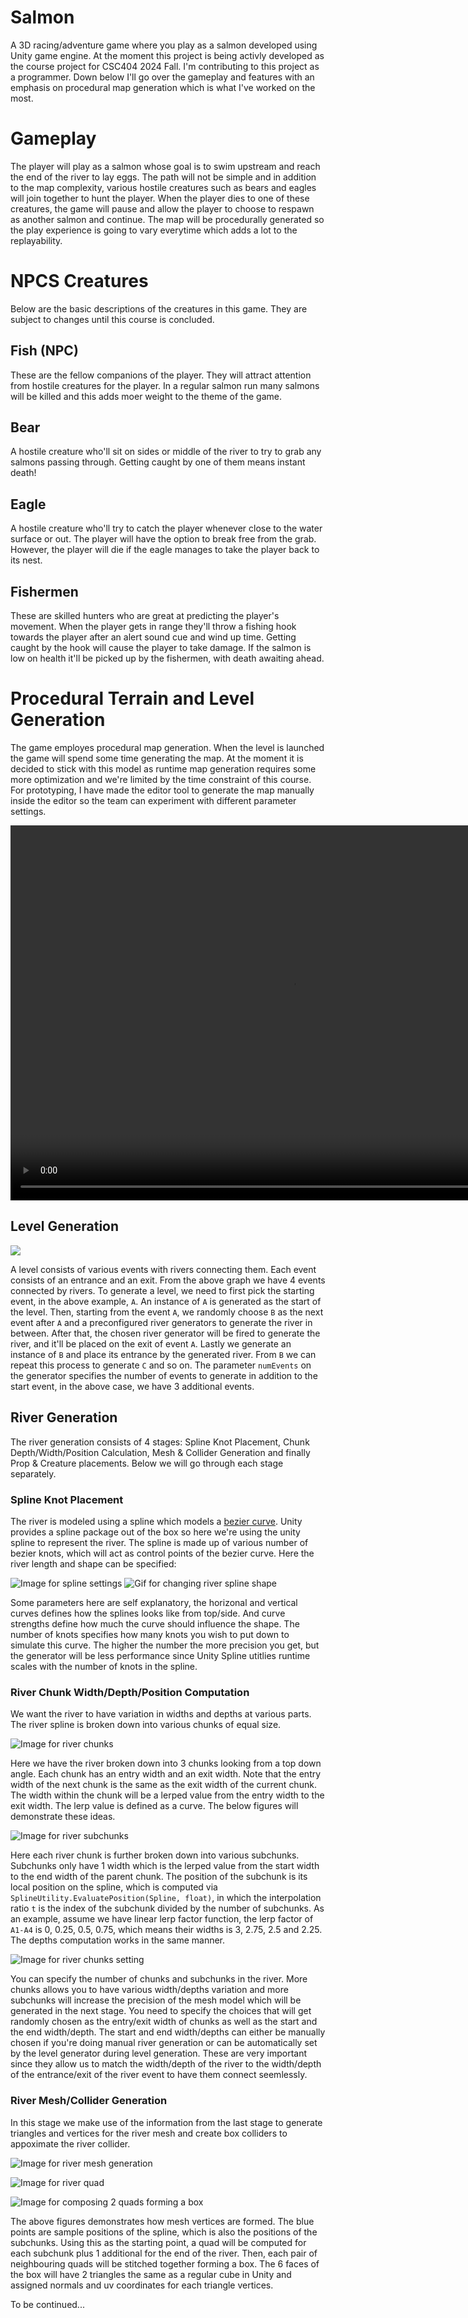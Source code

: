 # Salmon
A 3D racing/adventure game where you play as a salmon developed using Unity game engine. At the moment this project is being activly developed as the course project for CSC404 2024 Fall. I'm contributing to this project as a programmer. Down below I'll go over the gameplay and features with an emphasis on procedural map generation which is what I've worked on the most.

# Gameplay
The player will play as a salmon whose goal is to swim upstream and reach the end of the river to lay eggs. The path will not be simple and in addition to the map complexity, various hostile creatures such as bears and eagles will join together to hunt the player. When the player dies to one of these creatures, the game will pause and allow the player to choose to respawn as another salmon and continue. The map will be procedurally generated so the play experience is going to vary everytime which adds a lot to the replayability.

# NPCS Creatures

Below are the basic descriptions of the creatures in this game. They are subject to changes until this course is concluded.

## Fish (NPC)
These are the fellow companions of the player. They will attract attention from hostile creatures for the player. In a regular salmon run many salmons will be killed and this adds moer weight to the theme of the game.

## Bear
A hostile creature who'll sit on sides or middle of the river to try to grab any salmons passing through. Getting caught by one of them means instant death!

## Eagle
A hostile creature who'll try to catch the player whenever close to the water surface or out. The player will have the option to break free from the grab. However, the player will die if the eagle manages to take the player back to its nest.

## Fishermen
These are skilled hunters who are great at predicting the player's movement. When the player gets in range they'll throw a fishing hook towards the player after an alert sound cue and wind up time. Getting caught by the hook will cause the player to take damage. If the salmon is low on health it'll be picked up by the fishermen, with death awaiting ahead.

# Procedural Terrain and Level Generation
The game employes procedural map generation. When the level is launched the game will spend some time generating the map. At the moment it is decided to stick with this model as runtime map generation requires some more optimization and we're limited by the time constraint of this course. For prototyping, I have made the editor tool to generate the map manually inside the editor so the team can experiment with different parameter settings.

<video width="900" height="600" controls>
  <source src="../mp4s/salmon_map_generation.mp4" type="video/mp4">
</video>

## Level Generation

![](./images/salmon_level_gen.png)

A level consists of various events with rivers connecting them. Each event consists of an entrance and an exit. From the above graph we have 4 events connected by rivers. To generate a level, we need to first pick the starting event, in the above example, `A`. An instance of `A` is generated as the start of the level.  Then, starting from the event `A`, we randomly choose `B` as the next event after `A` and a preconfigured river generators to generate the river in between. After that, the chosen river generator will be fired to generate the river, and it'll be placed on the exit of event `A`. Lastly we generate an instance of `B` and place its entrance by the generated river. From `B` we can repeat this process to generate `C` and so on. The parameter `numEvents` on the generator specifies the number of events to generate in addition to the start event, in the above case, we have 3 additional events.

## River Generation
The river generation consists of 4 stages: Spline Knot Placement, Chunk Depth/Width/Position Calculation, Mesh & Collider Generation and finally Prop & Creature placements. Below we will go through each stage separately.

### Spline Knot Placement
The river is modeled using a spline which models a [bezier curve](https://en.wikipedia.org/wiki/B%C3%A9zier_curve). Unity provides a spline package out of the box so here we're using the unity spline to represent the river. The spline is made up of various number of bezier knots, which will act as control points of the bezier curve. Here the river length and shape can be specified:

![Image for spline settings](./images/salmon_spline_setting.png)
![Gif for changing river spline shape](./gifs/salmon_spline_shape.gif)

Some parameters here are self explanatory, the horizonal and vertical curves defines how the splines looks like from top/side. And curve strengths define how much the curve should influence the shape. The number of knots specifies how many knots you wish to put down to simulate this curve. The higher the number the more precision you get, but the generator will be less performance since Unity Spline utitlies runtime scales with the number of knots in the spline.

### River Chunk Width/Depth/Position Computation
We want the river to have variation in widths and depths at various parts. The river spline is broken down into various chunks of equal size.

![Image for river chunks](./images/salmon_river_chunk.png)

Here we have the river broken down into 3 chunks looking from a top down angle. Each chunk has an entry width and an exit width. Note that the entry width of the next chunk is the same as the exit width of the current chunk. The width within the chunk will be a lerped value from the entry width to the exit width. The lerp value is defined as a curve. The below figures will demonstrate these ideas.

![Image for river subchunks](./images/salmon_river_subchunks.png)

Here each river chunk is further broken down into various subchunks. Subchunks only have 1 width which is the lerped value from the start width to the end width of the parent chunk. The position of the subchunk is its local position on the spline, which is computed via `SplineUtility.EvaluatePosition(Spline, float)`, in which the interpolation ratio `t` is the index of the subchunk divided by the number of subchunks. As an example, assume we have linear lerp factor function, the lerp factor of `A1-A4` is 0, 0.25, 0.5, 0.75, which means their widths is 3, 2.75, 2.5 and 2.25. The depths computation works in the same manner.

![Image for river chunks setting](./images/salmon_river_chunk_setting.png)

You can specify the number of chunks and subchunks in the river. More chunks allows you to have various width/depths variation and more subchunks will increase the precision of the mesh model which will be generated in the next stage. You need to specify the choices that will get randomly chosen as the entry/exit width of chunks as well as the start and the end width/depth. The start and end width/depths can either be manually chosen if you're doing manual river generation or can be automatically set by the level generator during level generation. These are very important since they allow us to match the width/depth of the river to the width/depth of the entrance/exit of the river event to have them connect seemlessly.

### River Mesh/Collider Generation
In this stage we make use of the information from the last stage to generate triangles and vertices for the river mesh and create box colliders to appoximate the river collider.

![Image for river mesh generation](./images/salmon_river_mesh.png)

![Image for river quad](./images/salmon_river_quad.png)

![Image for composing 2 quads forming a box](./images/salmon_quad_merge.png)

The above figures demonstrates how mesh vertices are formed. The blue points are sample positions of the spline, which is also the positions of the subchunks. Using this as the starting point, a quad will be computed for each subchunk plus 1 additional for the end of the river. Then, each pair of neighbouring quads will be stitched together forming a box. The 6 faces of the box will have 2 triangles the same as a regular cube in Unity and assigned normals and uv coordinates for each triangle vertices.

To be continued...
